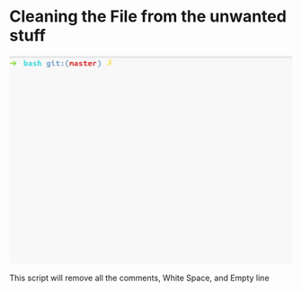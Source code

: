 # Cleaning the File from the unwanted stuff

![image](./clean.gif)


This script will remove all the comments, White Space, and Empty line
